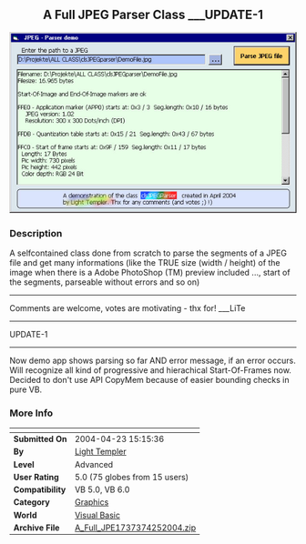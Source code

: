 ﻿<div align="center">

## A Full JPEG Parser Class \_\_\_UPDATE\-1

<img src="PIC20044211218356299.jpg">
</div>

### Description

A selfcontained class done from scratch to parse the segments of a JPEG file and get many informations (like the TRUE size (width / height) of the image when there is a Adobe PhotoShop (TM) preview included ..., start of the segments, parseable without errors and so on) 

----

Comments are welcome, votes are motivating - thx for! ___LiTe

----

UPDATE-1

----

Now demo app shows parsing so far AND error message, if an error occurs. Will recognize all kind of progressive and hierachical Start-Of-Frames now. Decided to don't use API CopyMem because of easier bounding checks in pure VB.
 
### More Info
 


<span>             |<span>
---                |---
**Submitted On**   |2004-04-23 15:15:36
**By**             |[Light Templer](https://github.com/Planet-Source-Code/PSCIndex/blob/master/ByAuthor/light-templer.md)
**Level**          |Advanced
**User Rating**    |5.0 (75 globes from 15 users)
**Compatibility**  |VB 5\.0, VB 6\.0
**Category**       |[Graphics](https://github.com/Planet-Source-Code/PSCIndex/blob/master/ByCategory/graphics__1-46.md)
**World**          |[Visual Basic](https://github.com/Planet-Source-Code/PSCIndex/blob/master/ByWorld/visual-basic.md)
**Archive File**   |[A\_Full\_JPE1737374252004\.zip](https://github.com/Planet-Source-Code/light-templer-a-full-jpeg-parser-class-update-1__1-53311/archive/master.zip)








